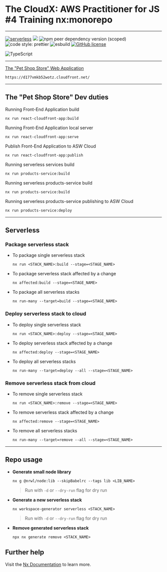 # The CloudX: AWS Practitioner for JS #4 Training nx:monorepo

---

[![serverless](http://public.serverless.com/badges/v3.svg)](http://www.serverless.com)
[![](https://img.shields.io/badge/monorepo-Nx-blue)](https://nx.dev/)
![npm peer dependency version (scoped)](https://img.shields.io/npm/dependency-version/eslint-config-prettier/peer/eslint)
![code style: prettier](https://img.shields.io/badge/code_style-prettier-ff69b4.svg?style=flat-square)
![esbuild](https://badges.aleen42.com/src/esbuild.svg)
[![GitHub license](https://img.shields.io/badge/license-MIT-blue.svg)](https://github.com/sasarik/aws-practitioner-training/blob/main/LICENSE)

![TypeScript](https://img.shields.io/badge/typescript-%23007ACC.svg?style=for-the-badge&logo=typescript&logoColor=white)

---

[The "Pet Shop Store" Web Application](https://d177vmkb52wotz.cloudfront.net/)

```
https://d177vmkb52wotz.cloudfront.net/
```

---

## The "Pet Shop Store" Dev duties

Running Front-End Application build

```
nx run react-cloudfront-app:build
```

Running Front-End Application local server

```
nx run react-cloudfront-app:serve
```

Publish Front-End Application to ASW Cloud

```
nx run react-cloudfront-app:publish
```

Running serverless services build

```
nx run products-service:build
```

Running serverless products-service build

```
nx run products-service:build
```

Running serverless products-service publishing to ASW Cloud

```
nx run products-service:deploy
```

---

## Serverless

### Package serverless stack

- To package single serverless stack

  ```shell
  nx run <STACK_NAME>:build --stage=<STAGE_NAME>
  ```

- To package serverless stack affected by a change

  ```shell
  nx affected:build --stage=<STAGE_NAME>
  ```

- To package all serverless stacks
  ```shell
  nx run-many --target=build --stage=<STAGE_NAME>
  ```

### Deploy serverless stack to cloud

- To deploy single serverless stack

  ```shell
  nx run <STACK_NAME>:deploy --stage=<STAGE_NAME>
  ```

- To deploy serverless stack affected by a change

  ```shell
  nx affected:deploy --stage=<STAGE_NAME>
  ```

- To deploy all serverless stacks
  ```shell
  nx run-many --target=deploy --all --stage=<STAGE_NAME>
  ```

### Remove serverless stack from cloud

- To remove single serverless stack

  ```shell
  nx run <STACK_NAME>:remove --stage=<STAGE_NAME>
  ```

- To remove serverless stack affected by a change

  ```shell
  nx affected:remove --stage=<STAGE_NAME>
  ```

- To remove all serverless stacks
  ```shell
  nx run-many --target=remove --all --stage=<STAGE_NAME>
  ```

---

## Repo usage

- **Generate small node library**

  ```shell
  nx g @nrwl/node:lib --skipBabelrc --tags lib <LIB_NAME>
  ```

  > Run with `-d` or `--dry-run` flag for dry run

- **Generate a new serverless stack**

  ```shell
  nx workspace-generator serverless <STACK_NAME>
  ```

  > Run with `-d` or `--dry-run` flag for dry run

- **Remove generated serverless stack**
  ```shell
  npx nx generate remove <STACK_NAME>
  ```

## Further help

Visit the [Nx Documentation](https://nx.dev) to learn more.
